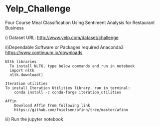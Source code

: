 # Yelp_Challenge
Four Course Meal Classification Using Sentiment Analysis for Restaurant Business

i) Dataset URL:
	http://www.yelp.com/dataset/challenge

ii)Dependable Software or Packages required
     Anaconda3
    	https://www.continuum.io/downloads
 
    Nltk libraries
      To install NLTK, type below commands and run in notebook
      import nltk
      nltk.download()
      
    Iteration utilities
   	To install Iteration Utilities library, run in terminal:
     	conda install -c conda-forge iteration_utilities
      
    Affin	
    	Download Affin from following link
    	https://github.com/fnielsen/afinn/tree/master/afinn

iii) Run the jupyter notebook
